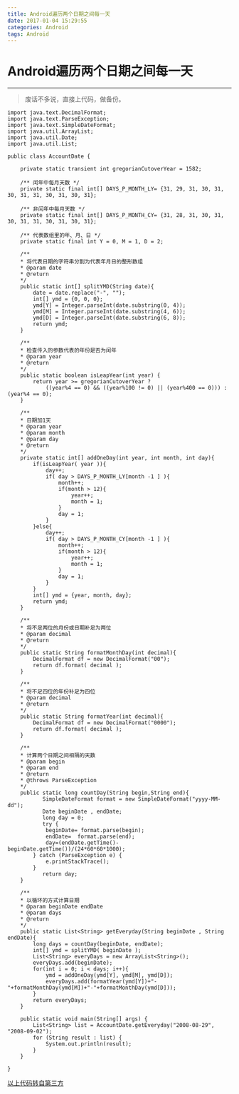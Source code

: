 ```yaml
---
title: Android遍历两个日期之间每一天
date: 2017-01-04 15:29:55
categories: Android
tags: Android
---
```

# Android遍历两个日期之间每一天 #
---
> 废话不多说，直接上代码，做备份。


	import java.text.DecimalFormat;
	import java.text.ParseException;
	import java.text.SimpleDateFormat;
	import java.util.ArrayList;
	import java.util.Date;
	import java.util.List;
	
	public class AccountDate {
	
	    private static transient int gregorianCutoverYear = 1582;
	    
	    /** 闰年中每月天数 */
	    private static final int[] DAYS_P_MONTH_LY= {31, 29, 31, 30, 31, 30, 31, 31, 30, 31, 30, 31};
	    
	    /** 非闰年中每月天数 */
	    private static final int[] DAYS_P_MONTH_CY= {31, 28, 31, 30, 31, 30, 31, 31, 30, 31, 30, 31};
	    
	    /** 代表数组里的年、月、日 */
	    private static final int Y = 0, M = 1, D = 2;
	    
	    /**
	    * 将代表日期的字符串分割为代表年月日的整形数组
	    * @param date
	    * @return
	    */
	    public static int[] splitYMD(String date){
	        date = date.replace("-", "");
	        int[] ymd = {0, 0, 0};
	        ymd[Y] = Integer.parseInt(date.substring(0, 4));
	        ymd[M] = Integer.parseInt(date.substring(4, 6));
	        ymd[D] = Integer.parseInt(date.substring(6, 8));
	        return ymd;
	    }
	    
	    /**
	    * 检查传入的参数代表的年份是否为闰年
	    * @param year
	    * @return
	    */
	    public static boolean isLeapYear(int year) {
	        return year >= gregorianCutoverYear ?
	            ((year%4 == 0) && ((year%100 != 0) || (year%400 == 0))) : (year%4 == 0); 
	    }
	      
	    /**
	    * 日期加1天
	    * @param year
	    * @param month
	    * @param day
	    * @return
	    */
	    private static int[] addOneDay(int year, int month, int day){
	        if(isLeapYear( year )){
	            day++;
	            if( day > DAYS_P_MONTH_LY[month -1 ] ){
	                month++;
	                if(month > 12){
	                    year++;
	                    month = 1;
	                }
	                day = 1;
	            }
	        }else{
	            day++;
	            if( day > DAYS_P_MONTH_CY[month -1 ] ){
	                month++;
	                if(month > 12){
	                    year++;
	                    month = 1;
	                }
	                day = 1;
	            }
	        }
	        int[] ymd = {year, month, day};
	        return ymd;
	    }
	    
	    /**
	    * 将不足两位的月份或日期补足为两位
	    * @param decimal
	    * @return
	    */
	    public static String formatMonthDay(int decimal){
	        DecimalFormat df = new DecimalFormat("00");
	        return df.format( decimal );
	    }
	    
	    /**
	    * 将不足四位的年份补足为四位
	    * @param decimal
	    * @return
	    */
	    public static String formatYear(int decimal){
	        DecimalFormat df = new DecimalFormat("0000");
	        return df.format( decimal );
	    }
	    
	    /**
	    * 计算两个日期之间相隔的天数
	    * @param begin
	    * @param end
	    * @return
	    * @throws ParseException
	    */
	    public static long countDay(String begin,String end){
	           SimpleDateFormat format = new SimpleDateFormat("yyyy-MM-dd");
	           Date beginDate , endDate;
	           long day = 0;
	           try {
	            beginDate= format.parse(begin);
	            endDate=  format.parse(end);
	            day=(endDate.getTime()-beginDate.getTime())/(24*60*60*1000);  
	        } catch (ParseException e) {
	            e.printStackTrace();
	        }                
	           return day;
	    }
	    
	    /**
	    * 以循环的方式计算日期
	    * @param beginDate endDate
	    * @param days
	    * @return
	    */
	    public static List<String> getEveryday(String beginDate , String endDate){
	        long days = countDay(beginDate, endDate);
	        int[] ymd = splitYMD( beginDate );
	        List<String> everyDays = new ArrayList<String>();
	        everyDays.add(beginDate);
	        for(int i = 0; i < days; i++){
	            ymd = addOneDay(ymd[Y], ymd[M], ymd[D]);
	            everyDays.add(formatYear(ymd[Y])+"-"+formatMonthDay(ymd[M])+"-"+formatMonthDay(ymd[D]));
	        }
	        return everyDays;
	    }
	    
	    public static void main(String[] args) {
	        List<String> list = AccountDate.getEveryday("2008-08-29", "2008-09-02");
	        for (String result : list) {
	            System.out.println(result);
	        }
	    }
	
	}

[以上代码转自第三方](http://www.cnphp6.com/archives/84197)